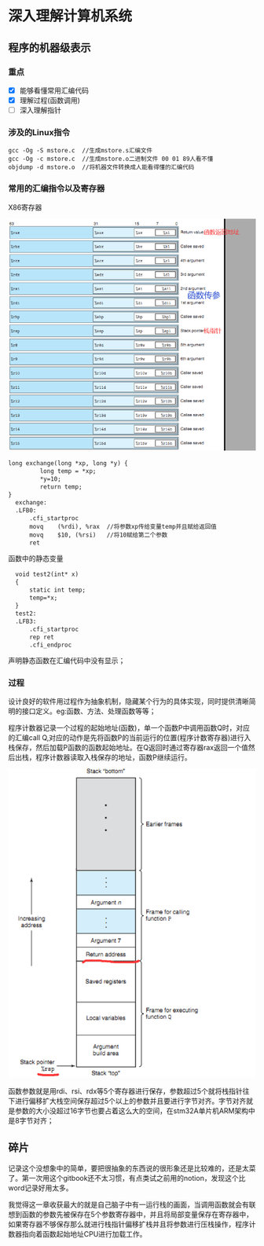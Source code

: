 # 深入理解计算机系统

## 程序的机器级表示

### 重点

* [x] 能够看懂常用汇编代码
* [x] 理解过程(函数调用)
* [ ] 深入理解指针

### 涉及的Linux指令

```
gcc -Og -S mstore.c  //生成mstore.s汇编文件
gcc -Og -c mstore.c  //生成mstore.o二进制文件 00 01 89人看不懂
objdump -d mstore.o  //将机器文件转换成人能看得懂的汇编代码
```



### 常用的汇编指令以及寄存器

X86寄存器

![](<../.gitbook/assets/image (1) (1) (1) (1).png>)

```
long exchange(long *xp, long *y) {
         long temp = *xp;
         *y=10;
         return temp;
}
  exchange:                                                                     
  .LFB0:    
      .cfi_startproc    
      movq    (%rdi), %rax  //将参数xp传给变量temp并且赋给返回值
      movq    $10, (%rsi)   //将10赋给第二个参数 
      ret 
```

函数中的静态变量

```
  void test2(int* x)                                                           
  {    
      static int temp;    
      temp=*x;        
  } 
  test2:    
  .LFB3:    
      .cfi_startproc    
      rep ret    
      .cfi_endproc    

```

声明静态函数在汇编代码中没有显示；

### 过程

设计良好的软件用过程作为抽象机制，隐藏某个行为的具体实现，同时提供清晰简明的接口定义。eg:函数、方法、处理函数等等；

程序计数器记录一个过程的起始地址(函数)，单一个函数P中调用函数Q时，对应的汇编call Q,对应的动作是先将函数P的当前运行的位置(程序计数寄存器)进行入栈保存，然后加载P函数的函数起始地址。在Q返回时通过寄存器rax返回一个值然后出栈，程序计数器读取入栈保存的地址，函数P继续运行。

![](<../.gitbook/assets/image (2) (1).png>)

函数参数就是用rdi、rsi、rdx等5个寄存器进行保存，参数超过5个就将栈指针往下进行偏移扩大栈空间保存超过5个以上的参数并且要进行字节对齐。字节对齐就是参数的大小没超过16字节也要占着这么大的空间，在stm32A单片机ARM架构中是8字节对齐；



## 碎片

记录这个没想象中的简单，要把很抽象的东西说的很形象还是比较难的，还是太菜了。第一次用这个gitbook还不太习惯，有点类试之前用的notion，发现这个比word记录好用太多。

我觉得这一章收获最大的就是自己脑子中有一运行栈的画面，当调用函数就会有联想到函数的参数先被保存在5个参数寄存器中，并且将局部变量保存在寄存器中，如果寄存器不够保存那么就进行栈指针偏移扩栈并且将参数进行压栈操作，程序计数器指向着函数起始地址CPU进行加载工作。

